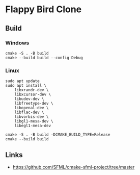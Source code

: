 # Flappy Bird Clone

## Build

### Windows

```
cmake -S . -B build
cmake --build build --config Debug
```

### Linux

```
sudo apt update
sudo apt install \
    libxrandr-dev \
    libxcursor-dev \
    libudev-dev \
    libfreetype-dev \
    libopenal-dev \
    libflac-dev \
    libvorbis-dev \
    libgl1-mesa-dev \
    libegl1-mesa-dev

cmake -S . -B build -DCMAKE_BUILD_TYPE=Release
cmake --build build
```

## Links

- https://github.com/SFML/cmake-sfml-project/tree/master